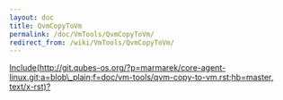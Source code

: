 ```yaml
---
layout: doc
title: QvmCopyToVm
permalink: /doc/VmTools/QvmCopyToVm/
redirect_from: /wiki/VmTools/QvmCopyToVm/
---
```


[Include(http://git.qubes-os.org/?p=marmarek/core-agent-linux.git;a=blob\_plain;f=doc/vm-tools/qvm-copy-to-vm.rst;hb=master, text/x-rst)?](/doc/VmTools/Include(http%3A/git.qubes-os.org?p=marmarek/core-agent-linux.git;a=blob_plain;f=doc/vm-tools/qvm-copy-to-vm.rst;hb=master,%20text/x-rst))
